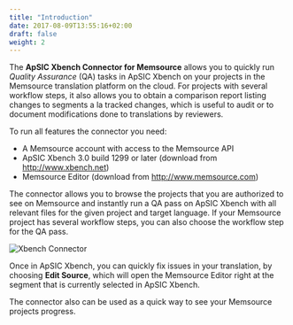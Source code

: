 ```yaml
---
title: "Introduction"
date: 2017-08-09T13:55:16+02:00
draft: false
weight: 2
---
```



The **ApSIC Xbench Connector for Memsource** allows you to quickly run *Quality Assurance* (QA)
tasks in ApSIC Xbench on your projects in the Memsource translation platform on the cloud. 
For projects with several workflow steps, it also allows you to obtain a comparison report 
listing changes to segments a la tracked changes, which is useful to audit or to document 
modifications done to translations by reviewers.

To run all features the connector you need:

*	A Memsource account with access to the Memsource API
*	ApSIC Xbench 3.0 build 1299 or later (download from http://www.xbench.net)
*	Memsource Editor (download from http://www.memsource.com)

The connector allows you to browse the projects that you are authorized to see on Memsource and 
instantly run a QA pass on ApSIC Xbench with all relevant files for the given project and target
language. If your Memsource project has several workflow steps, you can also choose the workflow
step for the QA pass.

![Xbench Connector](/connector-memsource/dialog-main-window-01.png)

Once in ApSIC Xbench, you can quickly fix issues in your translation, by choosing **Edit Source**, 
which will open the Memsource Editor right at the segment that is currently selected in ApSIC Xbench.

The connector also can be used as a quick way to see your Memsource projects progress.